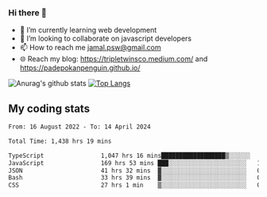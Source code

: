 ### Hi there 👋

<!--
**padepokanpenguin/padepokanpenguin** is a ✨ _special_ ✨ repository because its `README.md` (this file) appears on your GitHub profile.
-->

- 🌱 I’m currently learning  web development
- 👯 I’m looking to collaborate on javascript developers
- 📫 How to reach me jamal.psw@gmail.com
- 🌐 Reach my blog:
   https://tripletwinsco.medium.com/ and
   https://padepokanpenguin.github.io/

![Anurag's github stats](https://github-readme-stats.vercel.app/api?username=padepokanpenguin&count_private=true&disable_animations=false&show_icons=true&theme=default)
[![Top Langs](https://github-readme-stats.vercel.app/api/top-langs/?username=padepokanpenguin&theme=default&layout=compact)](https://github.com/padepokanpenguin)

## My coding stats

<!--START_SECTION:waka-->

```txt
From: 16 August 2022 - To: 14 April 2024

Total Time: 1,438 hrs 19 mins

TypeScript                1,047 hrs 16 mins██████████████████▒░░░░░░   72.81 %
JavaScript                169 hrs 53 mins ███░░░░░░░░░░░░░░░░░░░░░░   11.81 %
JSON                      41 hrs 32 mins  ▓░░░░░░░░░░░░░░░░░░░░░░░░   02.89 %
Bash                      33 hrs 39 mins  ▓░░░░░░░░░░░░░░░░░░░░░░░░   02.34 %
CSS                       27 hrs 1 min    ▒░░░░░░░░░░░░░░░░░░░░░░░░   01.88 %
```

<!--END_SECTION:waka-->


